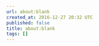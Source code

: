 ```yaml
---
url: about:blank
created_at: 2016-12-27 20:32 UTC
published: false
title: about:blank
tags: []
---
```



